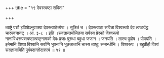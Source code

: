+++
title = "१९ देवस्त्वष्टा सविता"

+++

त्वाष्ट्रे पशौ हविषोऽनुवाक्या देवस्त्वष्टेत्येषा । सूत्रितं च । देवस्त्वष्टा सविता विश्वरूपो देव त्वष्टर्यद्ध चारुत्वनानट् । आ. ३-८ । इति ।सवतान्तर्यामितया सर्वस्य प्रेरको विश्वरूपो नानाविधरूपस्त्वष्टात्वष्टृनामको देवः प्रजाः पुरुधा बहुधा जजान । जनयति । ताश्च पुपोष । पोषयति । इमेमानि विश्वा विश्वानि सर्वाणि भुवनानि भूतजातानि चास्य त्वष्टुः सम्बन्धीनि । विश्वरूपः । बहुव्रीहौ विश्वं सञ्ज्ञायामिति पुर्वपदान्तोदात्तत्वं ॥ १९ ॥